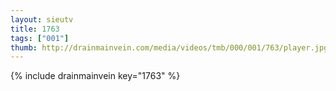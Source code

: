```yaml
--- 
layout: sieutv
title: 1763
tags: ["001"]
thumb: http://drainmainvein.com/media/videos/tmb/000/001/763/player.jpg
---
```

{% include drainmainvein key="1763" %} 
